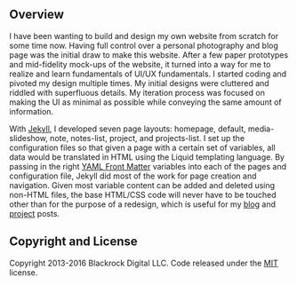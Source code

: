## Overview
I have been wanting to build and design my own website from scratch for some time now. Having full control over a personal photography and blog page was the initial draw to make this website. After a few paper prototypes and mid-fidelity mock-ups of the website, it turned into a way for me to realize and learn fundamentals of UI/UX fundamentals. I started coding and pivoted my design multiple times. My initial designs were cluttered and riddled with superfluous details. My iteration process was focused on making the UI as minimal as possible while conveying the same amount of information.

With [Jekyll](https://jekyllrb.com/), I developed seven page layouts: homepage, default, media-slideshow, note, notes-list, project, and projects-list. I set up the configuration files so that given a page with a certain set of variables, all data would be translated in HTML using the Liquid templating language. By passing in the right [YAML Front Matter](https://jekyllrb.com/docs/front-matter/) variables into each of the pages and configuration file, Jekyll did most of the work for page creation and navigation. Given most variable content can be added and deleted using non-HTML files, the base HTML/CSS code will never have to be touched other than for the purpose of a redesign, which is useful for my [blog](/notes.html) and [project](/projects.html) posts.

## Copyright and License

Copyright 2013-2016 Blackrock Digital LLC. Code released under the [MIT](https://github.com/BlackrockDigital/startbootstrap-bare/blob/gh-pages/LICENSE) license.
